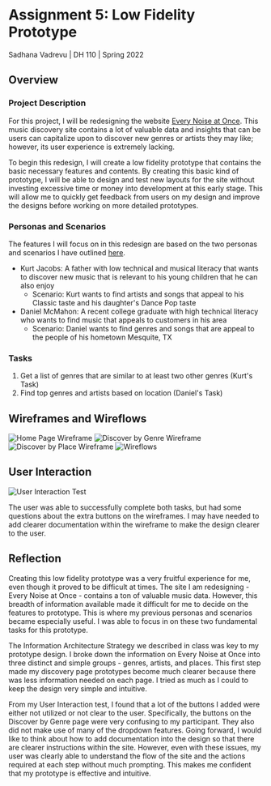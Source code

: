 # Assignment 5: Low Fidelity Prototype

Sadhana Vadrevu | DH 110 | Spring 2022

## Overview

### Project Description
For this project, I will be redesigning the website [Every Noise at Once](https://everynoise.com). This music discovery site contains a lot of valuable data and insights that can be users can capitalize upon to discover new genres or artists they may like; however, its user experience is extremely lacking.

To begin this redesign, I will create a low fidelity prototype that contains the basic necessary features and contents. By creating this basic kind of prototype, I will be able to design and test new layouts for the site without investing excessive time or money into development at this early stage. This will allow me to quickly get feedback from users on my design and improve the designs before working on more detailed prototypes.

### Personas and Scenarios
The features I will focus on in this redesign are based on the two personas and scenarios I have outlined [here](https://github.com/sadhanavadrevu/DH110/blob/main/storytelling/Assignment4.md).
- Kurt Jacobs: A father with low technical and musical literacy that wants to discover new music that is relevant to his young children that he can also enjoy
  - Scenario: Kurt wants to find artists and songs that appeal to his Classic taste and his daughter's Dance Pop taste
- Daniel McMahon: A recent college graduate with high technical literacy who wants to find music that appeals to customers in his area
  - Scenario: Daniel wants to find genres and songs that are appeal to the people of his hometown Mesquite, TX

### Tasks
1. Get a list of genres that are similar to at least two other genres (Kurt's Task)
3. Find top genres and artists based on location (Daniel's Task)

## Wireframes and Wireflows
![Home Page Wireframe](https://user-images.githubusercontent.com/20260950/167941039-ce9da66f-d44d-43b6-a8c4-322c67d89c39.jpg)
![Discover by Genre Wireframe](https://user-images.githubusercontent.com/20260950/167941044-f3e55566-812c-4c50-bee6-ccc6f20dfcfb.jpg)
![Discover by Place Wireframe](https://user-images.githubusercontent.com/20260950/167941065-16ffb8cf-e266-4b4e-8119-914aecc4141f.jpg)
![Wireflows](https://user-images.githubusercontent.com/20260950/167943970-0fafa6a0-8527-472d-8d2d-c5d58eaf1586.jpg)

## User Interaction
![User Interaction Test](https://user-images.githubusercontent.com/20260950/167941781-c06d09ed-8471-4a0c-aa31-5b9d7ac6eaf5.jpg)

The user was able to successfully complete both tasks, but had some questions about the extra buttons on the wireframes. I may have needed to add clearer documentation within the wireframe to make the design clearer to the user.

## Reflection
Creating this low fidelity prototype was a very fruitful experience for me, even though it proved to be difficult at times. The site I am redesigning - Every Noise at Once - contains a ton of valuable music data. However, this breadth of information available made it difficult for me to decide on the features to prototype. This is where my previous personas and scenarios became especially useful. I was able to focus in on these two fundamental tasks for this prototype.

The Information Architecture Strategy we described in class was key to my prototype design. I broke down the information on Every Noise at Once into three distinct and simple groups - genres, artists, and places. This first step made my discovery page prototypes become much clearer because there was less information needed on each page. I tried as much as I could to keep the design very simple and intuitive.

From my User Interaction test, I found that a lot of the buttons I added were either not utilized or not clear to the user. Specifically, the buttons on the Discover by Genre page were very confusing to my participant. They also did not make use of many of the dropdown features. Going forward, I would like to think about how to add documentation into the design so that there are clearer instructions within the site. However, even with these issues, my user was clearly able to understand the flow of the site and the actions required at each step without much prompting. This makes me confident that my prototype is effective and intuitive.

